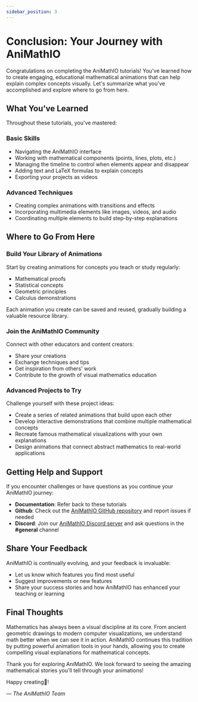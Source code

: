 ```yaml
---
sidebar_position: 3
---
```


# Conclusion: Your Journey with AniMathIO

Congratulations on completing the AniMathIO tutorials! You've learned how to create engaging, educational mathematical animations that can help explain complex concepts visually. Let's summarize what you've accomplished and explore where to go from here.

## What You've Learned

Throughout these tutorials, you've mastered:

### Basic Skills

- Navigating the AniMathIO interface
- Working with mathematical components (points, lines, plots, etc.)
- Managing the timeline to control when elements appear and disappear
- Adding text and LaTeX formulas to explain concepts
- Exporting your projects as videos

### Advanced Techniques

- Creating complex animations with transitions and effects
- Incorporating multimedia elements like images, videos, and audio
- Coordinating multiple elements to build step-by-step explanations

## Where to Go From Here

### Build Your Library of Animations

Start by creating animations for concepts you teach or study regularly:

- Mathematical proofs
- Statistical concepts
- Geometric principles
- Calculus demonstrations

Each animation you create can be saved and reused, gradually building a valuable resource library.

### Join the AniMathIO Community

Connect with other educators and content creators:

- Share your creations
- Exchange techniques and tips
- Get inspiration from others' work
- Contribute to the growth of visual mathematics education

### Advanced Projects to Try

Challenge yourself with these project ideas:

- Create a series of related animations that build upon each other
- Develop interactive demonstrations that combine multiple mathematical concepts
- Recreate famous mathematical visualizations with your own explanations
- Design animations that connect abstract mathematics to real-world applications

## Getting Help and Support

If you encounter challenges or have questions as you continue your AniMathIO journey:

- **Documentation**: Refer back to these tutorials
- **Github**: Check out the [AniMathIO GitHub repository](https://github.com/AniMathIO/AniMathIO) and report issues if needed
- **Discord**: Join our [AniMathIO Discord server](https://discord.com/invite/cZMTYSAHRX) and ask questions in the **#general** channel

## Share Your Feedback

AniMathIO is continually evolving, and your feedback is invaluable:

- Let us know which features you find most useful
- Suggest improvements or new features
- Share your success stories and how AniMathIO has enhanced your teaching or learning

## Final Thoughts

Mathematics has always been a visual discipline at its core. From ancient geometric drawings to modern computer visualizations, we understand math better when we can see it in action. AniMathIO continues this tradition by putting powerful animation tools in your hands, allowing you to create compelling visual explanations for mathematical concepts.

Thank you for exploring AniMathIO. We look forward to seeing the amazing mathematical stories you'll tell through your animations!

Happy creating🎉!

— _The AniMathIO Team_
